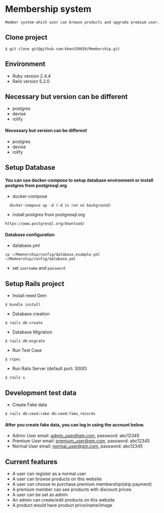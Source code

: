# Membership system
```
Member system which user can browse products and upgrade premium user.
```

## Clone project
```
$ git clone git@github.com:kken339039/Membership.git
```

## Environment
  - Ruby version 2.4.4
  - Rails version 5.2.0
## Necessary but version can be different
  - postgres
  - devise
  - rolify

#### Necessary but version can be different
  - postgres
  - devise
  - rolify

## Setup Database
#### You can use docker-compose to setup database environment or install postgres from postgresql.org
  - docker-compose
  ```
    docker-compose up -d (-d is run on background)
  ```
  - install postgres from postgresql.org
  ```
  https://www.postgresql.org/download/
  ```
#### Database configuration
   - database.yml
  ```
  cp ~/Memnership/config/database.example.yml ~/Memnership/config/database.yml
  ```
  - set `username` and `password`

## Setup Rails project
  - Install need Gem
  ```
  $ bundle install
  ```

  - Database creation
  ```
  $ rails db:create
  ```

  - Database Migration
  ```
  $ rails db:migrate
  ```

  - Run Test Case
  ```
  $ rspec
  ```

  - Run Rails Server (default port: 3000)
  ```
  $ rails s
  ```


## Development test data
  - Create Fake data
  ```
  $ rails db:seed:rake db:seed:fake_records
  ```

#### After you create fake data, you can log in using the account below.
  - Admin User email: admin_user@gm.com, password: abc12345
  - Premium User email: premium_user@gm.com, password: abc12345
  - Normal User email: normal_user@gm.com, password: abc12345

## Current features
  - A user can register as a normal user
  - A user can browse products on this website
  - A user can choose to purchase premium membership(skip payment)
  - A premium member can see products with discount prices
  - A user can be set as admin
  - An admin can create/edit products on this website
  - A product would have product price/name/image



